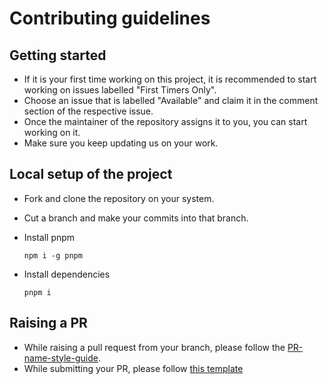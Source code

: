 # Contributing guidelines

## Getting started

- If it is your first time working on this project, it is recommended to start working on issues labelled "First Timers Only".
- Choose an issue that is labelled "Available" and claim it in the comment section of the respective issue.
- Once the maintainer of the repository assigns it to you, you can start working on it.
- Make sure you keep updating us on your work.

## Local setup of the project

- Fork and clone the repository on your system.
- Cut a branch and make your commits into that branch.
- Install pnpm

  ```
  npm i -g pnpm
  ```

- Install dependencies

  ```
  pnpm i
  ```

## Raising a PR

- While raising a pull request from your branch, please follow the [PR-name-style-guide](https://github.com/OpenLake/Cross-Platform-Activity-Tracker/wiki/PR-name-style-guide).
- While submitting your PR, please follow [this template](https://github.com/OpenLake/Cross-Platform-Activity-Tracker/blob/main/.github/PULL_REQUEST_TEMPLATE.md)
